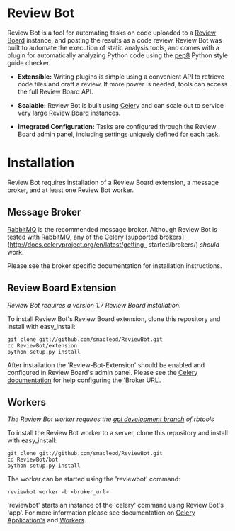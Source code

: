 Review Bot
==========

Review Bot is a tool for automating tasks on code uploaded to a
[Review Board](http://www.reviewboard.org/) instance, and posting the
results as a code review. Review Bot was built to automate the
execution of static analysis tools, and comes with a plugin for
automatically analyzing Python code using the
[pep8](http://pypi.python.org/pypi/pep8/) Python style guide checker.

* **Extensible:** Writing plugins is simple using a convenient API to
retrieve code files and craft a review. If more power is needed, tools
can access the full Review Board API.

* **Scalable:** Review Bot is built using
[Celery](http://www.celeryproject.org/) and can scale out to service
very large Review Board instances.

* **Integrated Configuration:** Tasks are configured through the
Review Board admin panel, including settings uniquely defined for each
task.


Installation
============

Review Bot requires installation of a Review Board extension, a
message broker, and at least one Review Bot worker.


Message Broker
--------------

[RabbitMQ](http://www.rabbitmq.com/) is the recommended message
broker. Although Review Bot is tested with RabbitMQ, any of the Celery
[supported brokers](http://docs.celeryproject.org/en/latest/getting-
started/brokers/) *should* work.

Please see the broker specific documentation for installation
instructions.


Review Board Extension
----------------------

*Review Bot requires a version 1.7 Review Board installation.*

To install Review Bot's Review Board extension, clone this repository
and install with easy_install:

    git clone git://github.com/smacleod/ReviewBot.git
    cd ReviewBot/extension
    python setup.py install

After installation the 'Review-Bot-Extension' should be enabled and
configured in Review Board's admin panel. Please see the [Celery
documentation](http://docs.celeryproject.org/en/latest/getting-started/brokers/)
for help configuring the 'Broker URL'.


Workers
-------

*The Review Bot worker requires the
[api development branch](https://github.com/reviewboard/rbtools/tree/api)
of rbtools*

To install the Review Bot worker to a server, clone this repository
and install with easy_install:

    git clone git://github.com/smacleod/ReviewBot.git
    cd ReviewBot/bot
    python setup.py install

The worker can be started using the 'reviewbot' command:

    reviewbot worker -b <broker_url>

'reviewbot' starts an instance of the 'celery' command using Review
Bot's 'app'. For more information please see documentation
on [Celery Application's](http://docs.celeryproject.org/en/latest/userguide/application.html)
and [Workers](http://docs.celeryproject.org/en/latest/userguide/workers.html).

